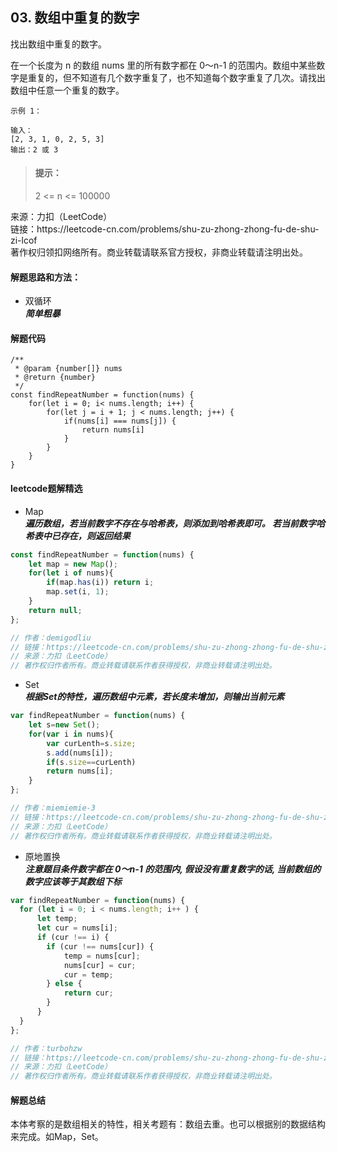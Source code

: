## 03. 数组中重复的数字

<p>
找出数组中重复的数字。


在一个长度为 n 的数组 nums 里的所有数字都在 0～n-1 的范围内。数组中某些数字是重复的，但不知道有几个数字重复了，也不知道每个数字重复了几次。请找出数组中任意一个重复的数字。
</p>

```
示例 1：

输入：
[2, 3, 1, 0, 2, 5, 3]
输出：2 或 3 
```

> #### 提示： <br>
> 2 <= n <= 100000

<p style="font-size: 14px">
来源：力扣（LeetCode） <br>
链接：https://leetcode-cn.com/problems/shu-zu-zhong-zhong-fu-de-shu-zi-lcof <br>
著作权归领扣网络所有。商业转载请联系官方授权，非商业转载请注明出处。
</p>

#### 解题思路和方法： 
- 双循环  
  **_简单粗暴_**
  
#### 解题代码
```
/**
 * @param {number[]} nums
 * @return {number}
 */
const findRepeatNumber = function(nums) {
    for(let i = 0; i< nums.length; i++) {
        for(let j = i + 1; j < nums.length; j++) {
            if(nums[i] === nums[j]) {
                return nums[i]
            }
        }
    }
}
```

#### leetcode题解精选
- Map  
  **_遍历数组，若当前数字不存在与哈希表，则添加到哈希表即可。
     若当前数字哈希表中已存在，则返回结果_**
```javascript
const findRepeatNumber = function(nums) {
    let map = new Map();
    for(let i of nums){
        if(map.has(i)) return i;
        map.set(i, 1);
    }
    return null;
};

// 作者：demigodliu
// 链接：https://leetcode-cn.com/problems/shu-zu-zhong-zhong-fu-de-shu-zi-lcof/solution/ha-xi-biao-shu-zu-zhong-zhong-fu-de-shu-bh7co/
// 来源：力扣（LeetCode）
// 著作权归作者所有。商业转载请联系作者获得授权，非商业转载请注明出处。
```

- Set  
  **_根据Set的特性，遍历数组中元素，若长度未增加，则输出当前元素_**
```javascript
var findRepeatNumber = function(nums) {
    let s=new Set();
    for(var i in nums){
        var curLenth=s.size;
        s.add(nums[i]);
        if(s.size==curLenth)
        return nums[i];
    }
};

// 作者：miemiemie-3
// 链接：https://leetcode-cn.com/problems/shu-zu-zhong-zhong-fu-de-shu-zi-lcof/solution/set-by-miemiemie-3/
// 来源：力扣（LeetCode）
// 著作权归作者所有。商业转载请联系作者获得授权，非商业转载请注明出处。
```

- 原地置换  
  **_注意题目条件数字都在 0～n-1 的范围内, 假设没有重复数字的话, 当前数组的数字应该等于其数组下标_**
```javascript
var findRepeatNumber = function(nums) {
  for (let i = 0; i < nums.length; i++ ) {
      let temp;
      let cur = nums[i];
      if (cur !== i) {
        if (cur !== nums[cur]) {
            temp = nums[cur];
            nums[cur] = cur;
            cur = temp;
        } else {
            return cur;
        }
      }
  }
};

// 作者：turbohzw
// 链接：https://leetcode-cn.com/problems/shu-zu-zhong-zhong-fu-de-shu-zi-lcof/solution/li-yong-tiao-jian-zhi-huan-javascript-by-voq7/
// 来源：力扣（LeetCode）
// 著作权归作者所有。商业转载请联系作者获得授权，非商业转载请注明出处。
```

#### 解题总结
  本体考察的是数组相关的特性，相关考题有：数组去重。也可以根据别的数据结构来完成。如Map，Set。
